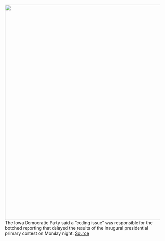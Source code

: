 <img src='https://cdn.vox-cdn.com/thumbor/wykkwVh0hd93GiYLfXulAX0RZwM=/0x0:4106x2737/1200x800/filters:focal(1696x625:2352x1281)/cdn.vox-cdn.com/uploads/chorus_image/image/66246913/1198467699.jpg.0.jpg' width='700px' /><br/>
The Iowa Democratic Party said a “coding issue” was responsible for the botched reporting that delayed the results of the inaugural presidential primary contest on Monday night.
<a href='https://www.theverge.com/2020/2/4/21122252/iowa-democrats-caucus-results-coding-issue-app-data-transmission'> Source <a/>